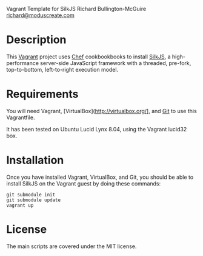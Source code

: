 Vagrant Template for SilkJS
Richard Bullington-McGuire <richard@moduscreate.com>

Description
===========

This [Vagrant](http://vagrantup.com/) project uses [Chef](http://www.opscode.com/chef/) cookbookbooks to install [SilkJS](http://silkjs.org/), a high-performance server-side JavaScript framework with a threaded, pre-fork, top-to-bottom, left-to-right execution model.


Requirements
============

You will need Vagrant, [VirtualBox](http://virtualbox.org/], and [Git](http://git-scm.com/)  to use this Vagrantfile.

It has been tested on Ubuntu Lucid Lynx 8.04, using the Vagrant lucid32 box.


Installation
==========

Once you have installed Vagrant, VirtualBox, and Git, you should be able to install SilkJS on the Vagrant guest by doing these commands:

    git submodule init
    git submodule update
    vagrant up

License
=======

The main scripts are covered under the MIT license.

